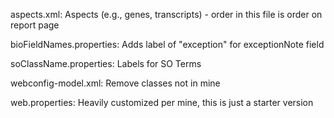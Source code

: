aspects.xml: Aspects (e.g., genes, transcripts) - order in this file is order on report page

bioFieldNames.properties: Adds label of "exception" for exceptionNote field

soClassName.properties: Labels for SO Terms

webconfig-model.xml: Remove classes not in mine

web.properties: Heavily customized per mine, this is just a starter version
